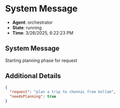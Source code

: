 # System Message

- **Agent**: orchestrator
- **State**: running
- **Time**: 3/26/2025, 6:22:23 PM

## System Message

Starting planning phase for request

## Additional Details

```json
{
  "request": "plan a trip to chennai from kollam",
  "needsPlanning": true
}
```

